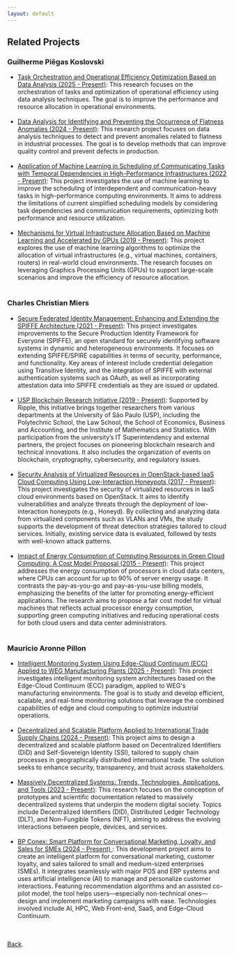 ```yaml
---
layout: default
---
```


## Related Projects

### Guilherme Piêgas Koslovski
<ul>

<li><a href="http://lattes.cnpq.br/2749773427704993" target="_blank" rel="noopener">Task Orchestration and Operational Efficiency Optimization Based on Data Analysis (2025 - Present)</a>: This research focuses on the orchestration of tasks and optimization of operational efficiency using data analysis techniques. The goal is to improve the performance and resource allocation in operational environments. 
</li>
<br>

<li><a href="http://lattes.cnpq.br/2749773427704993" target="_blank" rel="noopener">Data Analysis for Identifying and Preventing the Occurrence of Flatness Anomalies (2024 - Present)</a>: This research project focuses on data analysis techniques to detect and prevent anomalies related to flatness in industrial processes. The goal is to develop methods that can improve quality control and prevent defects in production. 
</li>
<br>

<li><a href="http://lattes.cnpq.br/2749773427704993" target="_blank" rel="noopener">Application of Machine Learning in Scheduling of Communicating Tasks with Temporal Dependencies in High-Performance Infrastructures (2022 - Present)</a>: This project investigates the use of machine learning to improve the scheduling of interdependent and communication-heavy tasks in high-performance computing environments. It aims to address the limitations of current simplified scheduling models by considering task dependencies and communication requirements, optimizing both performance and resource utilization. 
</li>
<br>

<li><a href="http://lattes.cnpq.br/2749773427704993" target="_blank" rel="noopener">Mechanisms for Virtual Infrastructure Allocation Based on Machine Learning and Accelerated by GPUs (2019 - Present)</a>: This project explores the use of machine learning algorithms to optimize the allocation of virtual infrastructures (e.g., virtual machines, containers, routers) in real-world cloud environments. The research focuses on leveraging Graphics Processing Units (GPUs) to support large-scale scenarios and improve the efficiency of resource allocation. 
</li>
<br>
</ul>

### Charles Christian Miers
<ul>

<li><a href="http://lattes.cnpq.br/1630057446729066" target="_blank" rel="noopener">Secure Federated Identity Management: Enhancing and Extending the SPIFFE Architecture (2021 - Present)</a>: This project investigates improvements to the Secure Production Identity Framework for Everyone (SPIFFE), an open standard for securely identifying software systems in dynamic and heterogeneous environments. It focuses on extending SPIFFE/SPIRE capabilities in terms of security, performance, and functionality. Key areas of interest include credential delegation using Transitive Identity, and the integration of SPIFFE with external authentication systems such as OAuth, as well as incorporating attestation data into SPIFFE credentials as they are issued or updated.
</li>
<br>

<li><a href="http://lattes.cnpq.br/1630057446729066" target="_blank" rel="noopener">USP Blockchain Research Initiative (2019 - Present)</a>: Supported by Ripple, this initiative brings together researchers from various departments at the University of São Paulo (USP), including the Polytechnic School, the Law School, the School of Economics, Business and Accounting, and the Institute of Mathematics and Statistics. With participation from the university’s IT Superintendency and external partners, the project focuses on pioneering blockchain research and technical innovations. It also includes the organization of events on blockchain, cryptography, cybersecurity, and regulatory issues.
</li>
<br>

<li><a href="http://lattes.cnpq.br/1630057446729066" target="_blank" rel="noopener">Security Analysis of Virtualized Resources in OpenStack-based IaaS Cloud Computing Using Low-Interaction Honeypots (2017 - Present)</a>: This project investigates the security of virtualized resources in IaaS cloud environments based on OpenStack. It aims to identify vulnerabilities and analyze threats through the deployment of low-interaction honeypots (e.g., Honeyd). By collecting and analyzing data from virtualized components such as VLANs and VMs, the study supports the development of threat detection strategies tailored to cloud services. Initially, existing service data is evaluated, followed by tests with well-known attack patterns.
</li>
<br>

<li><a href="http://lattes.cnpq.br/1630057446729066" target="_blank" rel="noopener">Impact of Energy Consumption of Computing Resources in Green Cloud Computing: A Cost Model Proposal (2015 - Present)</a>: This project addresses the energy consumption of processors in cloud data centers, where CPUs can account for up to 90% of server energy usage. It contrasts the pay-as-you-go and pay-as-you-use billing models, emphasizing the benefits of the latter for promoting energy-efficient applications. The research aims to propose a fair cost model for virtual machines that reflects actual processor energy consumption, supporting green computing initiatives and reducing operational costs for both cloud users and data center administrators.
</li>

<br>
</ul>

### Maurício Aronne Pillon
<ul>

<li><a href="http://lattes.cnpq.br/3752298390911021" target="_blank" rel="noopener">Intelligent Monitoring System Using Edge-Cloud Continuum (ECC) Applied to WEG Manufacturing Plants (2025 - Present)</a>: This project investigates intelligent monitoring system architectures based on the Edge-Cloud Continuum (ECC) paradigm, applied to WEG's manufacturing environments. The goal is to study and develop efficient, scalable, and real-time monitoring solutions that leverage the combined capabilities of edge and cloud computing to optimize industrial operations.
</li>
<br>

<li><a href="http://lattes.cnpq.br/3752298390911021" target="_blank" rel="noopener">Decentralized and Scalable Platform Applied to International Trade Supply Chains (2024 - Present)</a>: This project aims to design a decentralized and scalable platform based on Decentralized Identifiers (DiD) and Self-Sovereign Identity (SSI), tailored to supply chain processes in geographically distributed international trade. The solution seeks to enhance security, transparency, and trust across stakeholders.
</li>
<br>

<li><a href="http://lattes.cnpq.br/3752298390911021" target="_blank" rel="noopener">Massively Decentralized Systems: Trends, Technologies, Applications, and Tools (2023 - Present)</a>: This research focuses on the conception of prototypes and scientific documentation related to massively decentralized systems that underpin the modern digital society. Topics include Decentralized Identifiers (DID), Distributed Ledger Technology (DLT), and Non-Fungible Tokens (NFT), aiming to address the evolving interactions between people, devices, and services.
</li>
<br>

<li><a href="http://lattes.cnpq.br/3752298390911021" target="_blank" rel="noopener">
BP Conex: Smart Platform for Conversational Marketing, Loyalty, and Sales for SMEs (2024 - Present)
</a>: This development project aims to create an intelligent platform for conversational marketing, customer loyalty, and sales tailored to small and medium-sized enterprises (SMEs). It integrates seamlessly with major POS and ERP systems and uses artificial intelligence (AI) to manage and personalize customer interactions. Featuring recommendation algorithms and an assisted co-pilot model, the tool helps users—especially non-technical ones—design and implement marketing campaigns with ease. Technologies involved include AI, HPC, Web Front-end, SaaS, and Edge-Cloud Continuum.
</li>
<br>
</ul>

<br>
<a href="https://labp2d-udesc.github.io/" target="" rel="noopener">Back</a>.
